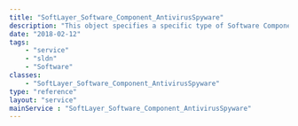 ```yaml
---
title: "SoftLayer_Software_Component_AntivirusSpyware"
description: "This object specifies a specific type of Software Component:  An Anti-virus/spyware instance. "
date: "2018-02-12"
tags:
    - "service"
    - "sldn"
    - "Software"
classes:
    - "SoftLayer_Software_Component_AntivirusSpyware"
type: "reference"
layout: "service"
mainService : "SoftLayer_Software_Component_AntivirusSpyware"
---
```

